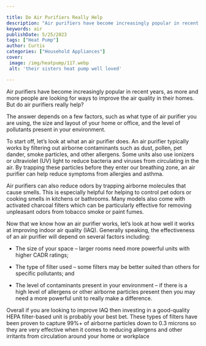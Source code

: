 ```yaml
---

title: Do Air Purifiers Really Help
description: "Air purifiers have become increasingly popular in recent years, as more and more people are looking for ways to improve the air qu...get more info"
keywords: air
publishDate: 5/25/2023
tags: ["Heat Pump"]
author: Curtis
categories: ["Household Appliances"]
cover: 
 image: /img/heatpump/117.webp
 alt: 'their sisters heat pump well loved'

---
```


Air purifiers have become increasingly popular in recent years, as more and more people are looking for ways to improve the air quality in their homes. But do air purifiers really help? 

The answer depends on a few factors, such as what type of air purifier you are using, the size and layout of your home or office, and the level of pollutants present in your environment. 

To start off, let’s look at what an air purifier does. An air purifier typically works by filtering out airborne contaminants such as dust, pollen, pet dander, smoke particles, and other allergens. Some units also use ionizers or ultraviolet (UV) light to reduce bacteria and viruses from circulating in the air. By trapping these particles before they enter our breathing zone, an air purifier can help reduce symptoms from allergies and asthma. 

Air purifiers can also reduce odors by trapping airborne molecules that cause smells. This is especially helpful for helping to control pet odors or cooking smells in kitchens or bathrooms. Many models also come with activated charcoal filters which can be particularly effective for removing unpleasant odors from tobacco smoke or paint fumes. 

Now that we know how an air purifier works, let’s look at how well it works at improving indoor air quality (IAQ). Generally speaking, the effectiveness of an air purifier will depend on several factors including: 

 - The size of your space – larger rooms need more powerful units with higher CADR ratings; 

 - The type of filter used – some filters may be better suited than others for specific pollutants; and 

 - The level of contaminants present in your environment – if there is a high level of allergens or other airborne particles present then you may need a more powerful unit to really make a difference. 

Overall if you are looking to improve IAQ then investing in a good-quality HEPA filter-based unit is probably your best bet. These types of filters have been proven to capture 99%+ of airborne particles down to 0.3 microns so they are very effective when it comes to reducing allergens and other irritants from circulation around your home or workplace
